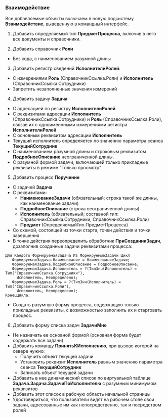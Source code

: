 ### Взаимодействие

Все добавляемые объекты включаем в новую подсистему **Взаимодействие**, выведенную в командный интерфейс.

1. Добавить определяемый тип **ПредметПроцесса**, включив в него все документы и справочники.

2. Добавить справочник **Роли**
  * Без кода, с наименованием разумной длины
  
3. Добавить регистр сведений **ИсполнителиРолей**:
  * С измерениями **Роль** (СправочникСсылка.Роли) и **Исполнитель** (СправочникСсылка.Сотрудники)
  * Запретить незаполненные значения измерений
  
4. Добавить задачу **Задача**
  * С адресацией по регистру **ИсполнителиРолей**
  * С реквизитами адресации **Исполнитель** (СправочникСсылка.Сотрудники) и **Роль** (СправочникСсылка.Роли), связав их с одноименнными измерениями регистра **ИсполнителиРолей**
  * С основным реквизитом адресации **Исполнитель**
  * Текущий исполнитель определяется по значению параметра сеанса **ТекущийСотрудник**
  * С наименованием разумной длины и строковым реквизитом **ПодробноеОписание** неограниченной длины.
  * С разумной формой задачи, включающей только прикладные реквизиты в режиме "Только просмотр"
  
5. Добавить процесс **Поручение**
  * С задачей **Задача**
  * С реквизитами:
    * **НаименованиеЗадачи** (обязательный; строка такой же длины, как наименование задачи)
    * **ПодробноеОписание** (строка неограниченной длины)
    * **Исполнитель** (обязательный; составной тип: СправочникСсылка.Сотрудники, СправочникСсылка.Роли)
    * **Предмет** (ОпределяемыйТип.ПредметПроцесса)
  * Со схемой, состоящей из точки старта, точки действия и точки завершения
  * В точке действия переопределить обработчик **ПриСозданииЗадач**, дозаполнив созданные задачи реквизитами процесса:
  
```bsl
Для Каждого ФормируемаяЗадача Из ФормируемыеЗадачи Цикл
   ФормируемаяЗадача.Наименование = НаименованиеЗадачи;
   ФормируемаяЗадача.ПодробноеОписание = ПодробноеОписание;
   ФормируемаяЗадача.Исполнитель = ?(ТипЗнч(Исполнитель) = Тип("СправочникСсылка.Сотрудники"),
     Исполнитель, Неопределено);
   ФормируемаяЗадача.Роль = ?(ТипЗнч(Исполнитель) = Тип("СправочникСсылка.Роли"),
     Исполнитель, Неопределено);
КонецЦикла;
```
  * Создать разумную форму процесса, содержащую только прикладные реквизиты, с возможностью заполнить их и стартовать процесс.
  
6. Добавить форму списка задач **ЗадачиМне**
  * Не назначать ее основной формой (основная форма будет содержать все задачи)
  * Добавить команду **ПринятьКИсполнению**, при вызове которой на севере нужно:
    * Получить объект текущей задачи
    * Установить реквизит **Исполнитель** равным значению параметра сеанса **ТекущийСотрудник**
    * Записать объект текущей задачи
  * Добавить в нее динамический список по виртуальной таблице **Задача.Задача.ЗадачиПоИсполнителю** с разумным минимумом реквизитов
  * Добавить этот список в рабочую область начальной страницы
  * Удостовериться, что пользователи видят на рабочем столе свои задачи, адресованные им как непосредственно, так и посредством ролей
